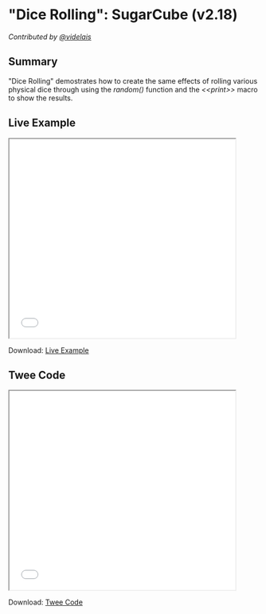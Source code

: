 # "Dice Rolling": SugarCube (v2.18)

*Contributed by <a href="https://github.com/videlais">@videlais</a>*

## Summary

"Dice Rolling" demostrates how to create the same effects of rolling various physical dice through using the *random()* function and the *&lt;&lt;print&gt;&gt;* macro to show the results.

## Live Example

<section>
<iframe src="sugarcube_dicerolling_example.html" height=400 width=90%></iframe>


Download: <a href="sugarcube_dicerolling_example.html" target="_blank">Live Example</a>
</section>

## Twee Code

<section>
<iframe src="sugarcube_dicerolling_twee.txt" height=400 width=90%></iframe>


Download: <a href="sugarcube_dicerolling_twee.txt" target="_blank">Twee Code</a>
</section>
